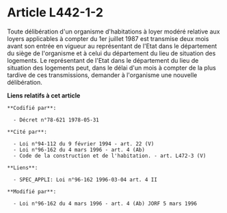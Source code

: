 # Article L442-1-2

Toute délibération d'un organisme d'habitations à loyer modéré relative aux loyers applicables à compter du 1er juillet 1987
est transmise deux mois avant son entrée en vigueur au représentant de l'Etat dans le département du siège de l'organisme et
à celui du département du lieu de situation des logements. Le représentant de l'Etat dans le département du lieu de situation
des logements peut, dans le délai d'un mois à compter de la plus tardive de ces transmissions, demander à l'organisme une
nouvelle délibération.

**Liens relatifs à cet article**

	**Codifié par**:

	  - Décret n°78-621 1978-05-31

	**Cité par**:

	  - Loi n°94-112 du 9 février 1994 - art. 22 (V)
	  - Loi n°96-162 du 4 mars 1996 - art. 4 (Ab)
	  - Code de la construction et de l'habitation. - art. L472-3 (V)

	**Liens**:

	  - SPEC_APPLI: Loi n°96-162 1996-03-04 art. 4 II

	**Modifié par**:

	  - Loi n°96-162 du 4 mars 1996 - art. 4 (Ab) JORF 5 mars 1996

